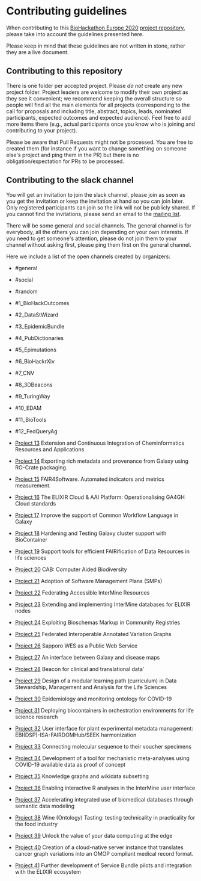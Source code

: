 # Contributing guidelines

When contributing to this [BioHackathon Europe 2020](biohackathon-europe.org/) [project repository](https://github.com/elixir-europe/BioHackathon-projects-2020), please take into account the guidelines presented here.

Please keep in mind that these guidelines are not written in stone, rather they are a live document.

## Contributing to this repository

There is one folder per accepted project. Please *do not* create any new project folder. Project leaders are welcome to modify their own project as they see it convenient; we recommend keeping the overall structure so people will find all the main elements for all projects (corresponding to the call for proposals and including title, abstract, topics, leads, nominated participants, expected outcomes and expected audience). Feel free to add more items there (e.g., actual participants once you know who is joining and contributing to your project).

Please be aware that Pull Requests might not be processed. You are free to created them (for instance if you want to change something on someone else's project and ping them in the PR) but there is no obligation/expectation for PRs to be processed. 

## Contributing to the slack channel

You will get an invitation to join the slack channel, please join as soon as you get the invitation or keep the invitation at hand so you can join later. Only registered participants can join so the link will not be publicly shared. If you cannot find the invitations, please send an email to the [mailing list](mailto:biohackathon-europe@elixir-europe.org).

There will be some general and social channels. The general channel is for everybody, all the others you can join depending on your own interests. If you need to get someone's attention, please do not join them to your channel without asking first, please ping them first on the general channel.

Here we include a list of the open channels created by organizers:
* #general
* #social
* #random
* #1_BioHackOutcomes
* #2_DataStWizard
* #3_EpidemicBundle
* #4_PubDictionaries
* #5_Epimutations
* #6_BioHackrXiv
* #7_CNV
* #8_3DBeacons
* #9_TuringWay
* #10_EDAM
* #11_BioTools
* #12_FedQueryAg

* [Project 13](projects/13) Extension and Continuous Integration of Cheminformatics Resources and Applications
* [Project 14](projects/14) Exporting rich metadata and provenance from Galaxy using RO-Crate packaging.
* [Project 15](projects/15) FAIR4Software. Automated indicators and metrics measurement.
* [Project 16](projects/16) The ELIXIR Cloud & AAI Platform: Operationalising GA4GH Cloud standards
* [Project 17](projects/17) Improve the support of Common Workflow Language in Galaxy
* [Project 18](projects/18) Hardening and Testing Galaxy cluster support with BioContainer
* [Project 19](projects/19) Support tools for efficient FAIRification of Data Resources in life sciences
* [Project 20](projects/20) CAB: Computer Aided Biodiversity
* [Project 21](projects/21) Adoption of Software Management Plans (SMPs)
* [Project 22](projects/22) Federating Accessible InterMine Resources
* [Project 23](projects/23) Extending and implementing InterMine databases for ELIXIR nodes
* [Project 24](projects/24) Exploiting Bioschemas Markup in Community Registries
* [Project 25](projects/25) Federated Interoperable Annotated Variation Graphs
* [Project 26](projects/26) Sapporo WES as a Public Web Service
* [Project 27](projects/27) An interface between Galaxy and disease maps
* [Project 28](projects/28) Beacon for clinical and translational data’
* [Project 29](projects/29) Design of a modular learning path (curriculum) in Data Stewardship, Management and Analysis for the Life Sciences
* [Project 30](projects/30) Epidemiology and monitoring ontology for COVID-19
* [Project 31](projects/31) Deploying biocontainers in orchestration environments for life science research
* [Project 32](projects/32) User interface for plant experimental metadata management: EBI(DSP)-ISA-FAIRDOMHub/SEEK harmonization
* [Project 33](projects/33) Connecting molecular sequence to their voucher specimens
* [Project 34](projects/34) Development of a tool for mechanistic meta-analyses using COVID-19 available data as proof of concept
* [Project 35](projects/35) Knowledge graphs and wikidata subsetting
* [Project 36](projects/36) Enabling interactive R analyses in the InterMine user interface
* [Project 37](projects/37) Accelerating integrated use of biomedical databases through semantic data modeling
* [Project 38](projects/38) Wine (Ontology) Tasting: testing technicality in practicality for the food industry
* [Project 39](projects/39) Unlock the value of your data computing at the edge
* [Project 40](projects/40) Creation of a cloud-native server instance that translates cancer graph variations into an OMOP compliant medical record format.
* [Project 41](projects/41) Further development of Service Bundle pilots and integration with the ELIXIR ecosystem
